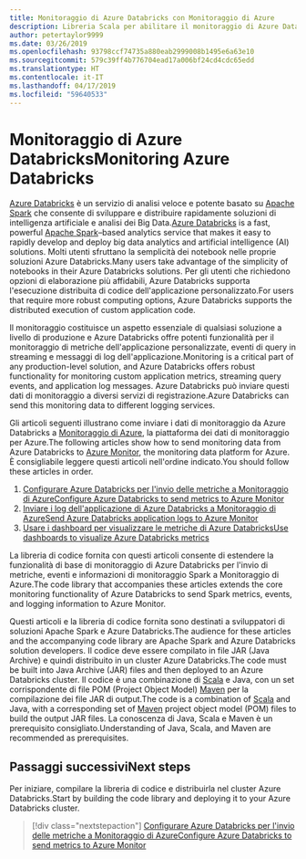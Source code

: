 ```yaml
---
title: Monitoraggio di Azure Databricks con Monitoraggio di Azure
description: Libreria Scala per abilitare il monitoraggio di Azure Databricks in Azure Log Analytics
author: petertaylor9999
ms.date: 03/26/2019
ms.openlocfilehash: 93798ccf74735a880eab2999008b1495e6a63e10
ms.sourcegitcommit: 579c39ff4b776704ead17a006bf24cd4cdc65edd
ms.translationtype: HT
ms.contentlocale: it-IT
ms.lasthandoff: 04/17/2019
ms.locfileid: "59640533"
---
```

# <a name="monitoring-azure-databricks"></a><span data-ttu-id="fb4e0-103">Monitoraggio di Azure Databricks</span><span class="sxs-lookup"><span data-stu-id="fb4e0-103">Monitoring Azure Databricks</span></span>

<span data-ttu-id="fb4e0-104">[Azure Databricks](/azure/azure-databricks/) è un servizio di analisi veloce e potente basato su [Apache Spark](https://spark.apache.org/) che consente di sviluppare e distribuire rapidamente soluzioni di intelligenza artificiale e analisi dei Big Data.</span><span class="sxs-lookup"><span data-stu-id="fb4e0-104">[Azure Databricks](/azure/azure-databricks/) is a fast, powerful [Apache Spark](https://spark.apache.org/)–based analytics service that makes it easy to rapidly develop and deploy big data analytics and artificial intelligence (AI) solutions.</span></span> <span data-ttu-id="fb4e0-105">Molti utenti sfruttano la semplicità dei notebook nelle proprie soluzioni Azure Databricks.</span><span class="sxs-lookup"><span data-stu-id="fb4e0-105">Many users take advantage of the simplicity of notebooks in their Azure Databricks solutions.</span></span> <span data-ttu-id="fb4e0-106">Per gli utenti che richiedono opzioni di elaborazione più affidabili, Azure Databricks supporta l'esecuzione distribuita di codice dell'applicazione personalizzato.</span><span class="sxs-lookup"><span data-stu-id="fb4e0-106">For users that require more robust computing options, Azure Databricks supports the distributed execution of custom application code.</span></span>

<span data-ttu-id="fb4e0-107">Il monitoraggio costituisce un aspetto essenziale di qualsiasi soluzione a livello di produzione e Azure Databricks offre potenti funzionalità per il monitoraggio di metriche dell'applicazione personalizzate, eventi di query in streaming e messaggi di log dell'applicazione.</span><span class="sxs-lookup"><span data-stu-id="fb4e0-107">Monitoring is a critical part of any production-level solution, and Azure Databricks offers robust functionality for monitoring custom application metrics, streaming query events, and application log messages.</span></span> <span data-ttu-id="fb4e0-108">Azure Databricks può inviare questi dati di monitoraggio a diversi servizi di registrazione.</span><span class="sxs-lookup"><span data-stu-id="fb4e0-108">Azure Databricks can send this monitoring data to different logging services.</span></span>

<span data-ttu-id="fb4e0-109">Gli articoli seguenti illustrano come inviare i dati di monitoraggio da Azure Databricks a [Monitoraggio di Azure](/azure/azure-monitor/overview), la piattaforma dei dati di monitoraggio per Azure.</span><span class="sxs-lookup"><span data-stu-id="fb4e0-109">The following articles show how to send monitoring data from Azure Databricks to [Azure Monitor](/azure/azure-monitor/overview), the monitoring data platform for Azure.</span></span> <span data-ttu-id="fb4e0-110">È consigliabile leggere questi articoli nell'ordine indicato.</span><span class="sxs-lookup"><span data-stu-id="fb4e0-110">You should follow these articles in order.</span></span>

1. [<span data-ttu-id="fb4e0-111">Configurare Azure Databricks per l'invio delle metriche a Monitoraggio di Azure</span><span class="sxs-lookup"><span data-stu-id="fb4e0-111">Configure Azure Databricks to send metrics to Azure Monitor</span></span>](./configure-cluster.md)
1. [<span data-ttu-id="fb4e0-112">Inviare i log dell'applicazione di Azure Databricks a Monitoraggio di Azure</span><span class="sxs-lookup"><span data-stu-id="fb4e0-112">Send Azure Databricks application logs to Azure Monitor</span></span>](./application-logs.md)
1. [<span data-ttu-id="fb4e0-113">Usare i dashboard per visualizzare le metriche di Azure Databricks</span><span class="sxs-lookup"><span data-stu-id="fb4e0-113">Use dashboards to visualize Azure Databricks metrics</span></span>](./dashboards.md)

<span data-ttu-id="fb4e0-114">La libreria di codice fornita con questi articoli consente di estendere la funzionalità di base di monitoraggio di Azure Databricks per l'invio di metriche, eventi e informazioni di monitoraggio Spark a Monitoraggio di Azure.</span><span class="sxs-lookup"><span data-stu-id="fb4e0-114">The code library that accompanies these articles extends the core monitoring functionality of Azure Databricks to send Spark metrics, events, and logging information to Azure Monitor.</span></span>

<span data-ttu-id="fb4e0-115">Questi articoli e la libreria di codice fornita sono destinati a sviluppatori di soluzioni Apache Spark e Azure Databricks.</span><span class="sxs-lookup"><span data-stu-id="fb4e0-115">The audience for these articles and the accompanying code library are Apache Spark and Azure Databricks solution developers.</span></span> <span data-ttu-id="fb4e0-116">Il codice deve essere compilato in file JAR (Java Archive) e quindi distribuito in un cluster Azure Databricks.</span><span class="sxs-lookup"><span data-stu-id="fb4e0-116">The code must be built into Java Archive (JAR) files and then deployed to an Azure Databricks cluster.</span></span> <span data-ttu-id="fb4e0-117">Il codice è una combinazione di [Scala](https://www.scala-lang.org/) e Java, con un set corrispondente di file POM (Project Object Model) [Maven](https://maven.apache.org) per la compilazione dei file JAR di output.</span><span class="sxs-lookup"><span data-stu-id="fb4e0-117">The code is a combination of [Scala](https://www.scala-lang.org/) and Java, with a corresponding set of [Maven](https://maven.apache.org) project object model (POM) files to build the output JAR files.</span></span> <span data-ttu-id="fb4e0-118">La conoscenza di Java, Scala e Maven è un prerequisito consigliato.</span><span class="sxs-lookup"><span data-stu-id="fb4e0-118">Understanding of Java, Scala, and Maven are recommended as prerequisites.</span></span>

## <a name="next-steps"></a><span data-ttu-id="fb4e0-119">Passaggi successivi</span><span class="sxs-lookup"><span data-stu-id="fb4e0-119">Next steps</span></span>

<span data-ttu-id="fb4e0-120">Per iniziare, compilare la libreria di codice e distribuirla nel cluster Azure Databricks.</span><span class="sxs-lookup"><span data-stu-id="fb4e0-120">Start by building the code library and deploying it to your Azure Databricks cluster.</span></span>

> [!div class="nextstepaction"]
> [<span data-ttu-id="fb4e0-121">Configurare Azure Databricks per l'invio delle metriche a Monitoraggio di Azure</span><span class="sxs-lookup"><span data-stu-id="fb4e0-121">Configure Azure Databricks to send metrics to Azure Monitor</span></span>](./configure-cluster.md)